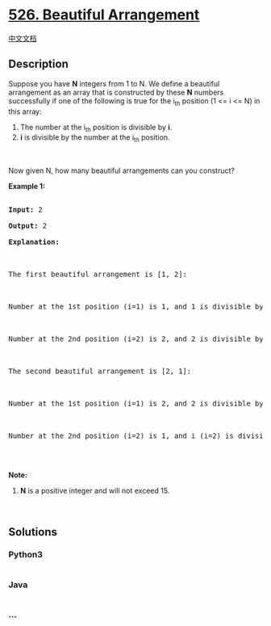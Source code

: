 # [526. Beautiful Arrangement](https://leetcode.com/problems/beautiful-arrangement)

[中文文档](/solution/0500-0599/0526.Beautiful%20Arrangement/README.md)

## Description

<p>Suppose you have <b>N</b> integers from 1 to N. We define a beautiful arrangement as an array that is constructed by these <b>N</b> numbers successfully if one of the following is true for the i<sub>th</sub> position (1 &lt;= i &lt;= N) in this array:</p>

<ol>
    <li>The number at the i<sub>th</sub> position is divisible by <b>i</b>.</li>
    <li><b>i</b> is divisible by the number at the i<sub>th</sub> position.</li>
</ol>

<p>&nbsp;</p>

<p>Now given N, how many beautiful arrangements can you construct?</p>

<p><b>Example 1:</b></p>

<pre>

<b>Input:</b> 2

<b>Output:</b> 2

<b>Explanation:</b> 



The first beautiful arrangement is [1, 2]:



Number at the 1st position (i=1) is 1, and 1 is divisible by i (i=1).



Number at the 2nd position (i=2) is 2, and 2 is divisible by i (i=2).



The second beautiful arrangement is [2, 1]:



Number at the 1st position (i=1) is 2, and 2 is divisible by i (i=1).



Number at the 2nd position (i=2) is 1, and i (i=2) is divisible by 1.

</pre>

<p>&nbsp;</p>

<p><b>Note:</b></p>

<ol>
    <li><b>N</b> is a positive integer and will not exceed 15.</li>
</ol>

<p>&nbsp;</p>

## Solutions

<!-- tabs:start -->

### **Python3**

```python

```

### **Java**

```java

```

### **...**

```

```

<!-- tabs:end -->
